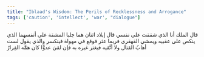 ```yaml
---
title: "Iblaad's Wisdom: The Perils of Recklessness and Arrogance"
tags: ['caution', 'intellect', 'war', "dialogue"]
---
```


 قال الملك أنا الذي شققت على نفسي قال إبلاد اثنان هما جلبا المشقة على أنفسهما الذي ينكص على عقبيه ويمشي القهقرى فربما عثر فوقع في مهواة فينكسر والذي يقول لست أهابُ القتال ولا أتَّقيه فيغتر غيره به فإن لقيَ عدوًّا كان همَّه الفِرارُ
